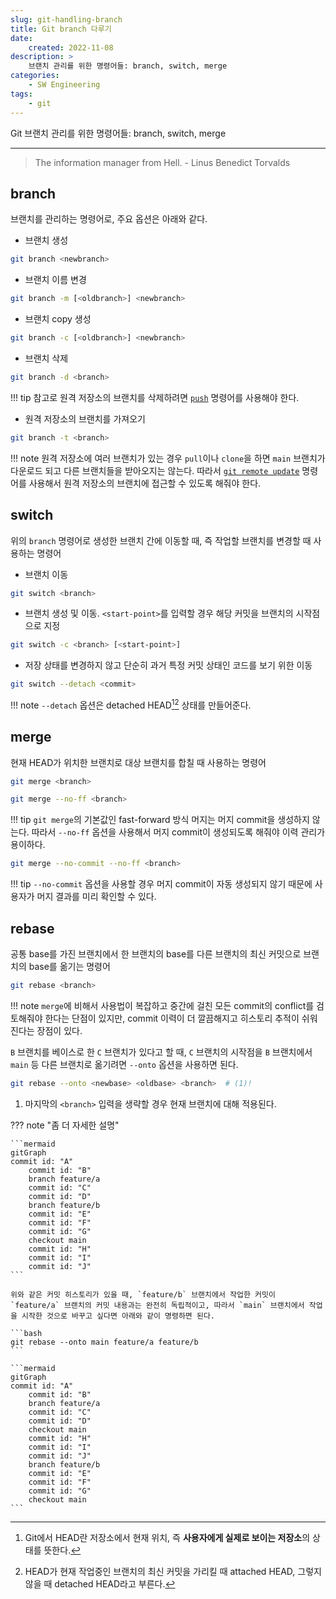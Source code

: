 ```yaml
---
slug: git-handling-branch
title: Git branch 다루기
date:
    created: 2022-11-08
description: >
    브랜치 관리를 위한 명령어들: branch, switch, merge
categories:
    - SW Engineering
tags:
    - git
---
```


Git 브랜치 관리를 위한 명령어들: branch, switch, merge  

<!-- more -->

---

> The information manager from Hell. - Linus Benedict Torvalds

## branch

브랜치를 관리하는 명령어로, 주요 옵션은 아래와 같다.  

- 브랜치 생성

```bash
git branch <newbranch>
```

- 브랜치 이름 변경

```bash
git branch -m [<oldbranch>] <newbranch>
```

- 브랜치 copy 생성

```bash
git branch -c [<oldbranch>] <newbranch>
```

- 브랜치 삭제

```bash
git branch -d <branch>
```

!!! tip
    참고로 원격 저장소의 브랜치를 삭제하려면 [`push`](./2022-01-15-git_save_upload.md/#push) 명령어를 사용해야 한다.  

- 원격 저장소의 브랜치를 가져오기

```bash
git branch -t <branch>
```

!!! note
    원격 저장소에 여러 브랜치가 있는 경우 `pull`이나 `clone`을 하면 `main` 브랜치가 다운로드 되고 다른 브랜치들을 받아오지는 않는다. 따라서 [`git remote update`](./2022-01-14-git_initiate.md/#remote) 명령어를 사용해서 원격 저장소의 브랜치에 접근할 수 있도록 해줘야 한다.  

## switch

위의 `branch` 명령어로 생성한 브랜치 간에 이동할 때, 즉 작업할 브랜치를 변경할 때 사용하는 명령어  

- 브랜치 이동

```bash
git switch <branch>
```

- 브랜치 생성 및 이동. `<start-point>`를 입력할 경우 해당 커밋을 브랜치의 시작점으로 지정

```bash
git switch -c <branch> [<start-point>]
```

- 저장 상태를 변경하지 않고 단순히 과거 특정 커밋 상태인 코드를 보기 위한 이동

```bash
git switch --detach <commit>
```

!!! note
    `--detach` 옵션은 detached HEAD[^1][^2] 상태를 만들어준다.  

[^1]: Git에서 HEAD란 저장소에서 현재 위치, 즉 **사용자에게 실제로 보이는 저장소**의 상태를 뜻한다.  
[^2]: HEAD가 현재 작업중인 브랜치의 최신 커밋을 가리킬 때 attached HEAD, 그렇지 않을 때 detached HEAD라고 부른다.  

## merge

현재 HEAD가 위치한 브랜치로 대상 브랜치를 합칠 때 사용하는 명령어  

```bash
git merge <branch>
```

```bash
git merge --no-ff <branch>
```

!!! tip
    `git merge`의 기본값인 fast-forward 방식 머지는 머지 commit을 생성하지 않는다. 따라서 `--no-ff` 옵션을 사용해서 머지 commit이 생성되도록 해줘야 이력 관리가 용이하다.  

```bash
git merge --no-commit --no-ff <branch>
```

!!! tip
    `--no-commit` 옵션을 사용할 경우 머지 commit이 자동 생성되지 않기 때문에 사용자가 머지 결과를 미리 확인할 수 있다.  

## rebase

공통 base를 가진 브랜치에서 한 브랜치의 base를 다른 브랜치의 최신 커밋으로 브랜치의 base를 옮기는 명령어  

```bash
git rebase <branch>
```

!!! note
    `merge`에 비해서 사용법이 복잡하고 중간에 걸친 모든 commit의 conflict를 검토해줘야 한다는 단점이 있지만, commit 이력이 더 깔끔해지고 히스토리 추적이 쉬워진다는 장점이 있다.  

`B` 브랜치를 베이스로 한 `C` 브랜치가 있다고 할 때, `C` 브랜치의 시작점을 `B` 브랜치에서 `main` 등 다른 브랜치로 옮기려면 `--onto` 옵션을 사용하면 된다.  

```bash
git rebase --onto <newbase> <oldbase> <branch>  # (1)!
```

1. 마지막의 `<branch>` 입력을 생략할 경우 현재 브랜치에 대해 적용된다.  

??? note "좀 더 자세한 설명"

    ```mermaid
    gitGraph
    commit id: "A"
        commit id: "B"
        branch feature/a
        commit id: "C"
        commit id: "D"
        branch feature/b
        commit id: "E"
        commit id: "F"
        commit id: "G"
        checkout main
        commit id: "H"
        commit id: "I"
        commit id: "J"
    ```

    위와 같은 커밋 히스토리가 있을 때, `feature/b` 브랜치에서 작업한 커밋이 `feature/a` 브랜치의 커밋 내용과는 완전히 독립적이고, 따라서 `main` 브랜치에서 작업을 시작한 것으로 바꾸고 싶다면 아래와 같이 명령하면 된다.  

    ```bash
    git rebase --onto main feature/a feature/b
    ```

    ```mermaid
    gitGraph
    commit id: "A"
        commit id: "B"
        branch feature/a
        commit id: "C"
        commit id: "D"
        checkout main
        commit id: "H"
        commit id: "I"
        commit id: "J"
        branch feature/b
        commit id: "E"
        commit id: "F"
        commit id: "G"
        checkout main
    ```